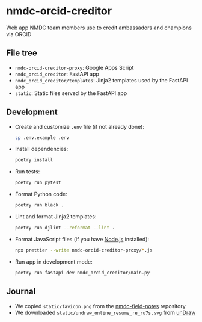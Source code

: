 # nmdc-orcid-creditor

Web app NMDC team members use to credit ambassadors and champions via ORCID

## File tree

- `nmdc-orcid-creditor-proxy`: Google Apps Script
- `nmdc_orcid_creditor`: FastAPI app
- `nmdc_orcid_creditor/templates`: Jinja2 templates used by the FastAPI app
- `static`: Static files served by the FastAPI app

## Development

- Create and customize `.env` file (if not already done):
  ```sh
  cp .env.example .env
  ```
- Install dependencies:
  ```sh
  poetry install
  ```
- Run tests:
  ```sh
  poetry run pytest
  ```
- Format Python code:
  ```sh
  poetry run black .
  ```
- Lint and format Jinja2 templates:
  ```sh
  poetry run djlint --reformat --lint .
  ```
- Format JavaScript files (if you have [Node.js](https://nodejs.org/en/download/prebuilt-installer) installed):
  ```sh
  npx prettier --write nmdc-orcid-creditor-proxy/*.js
  ```
- Run app in development mode:
  ```sh
  poetry run fastapi dev nmdc_orcid_creditor/main.py
  ```

## Journal

- We copied `static/favicon.png` from
  the [nmdc-field-notes](https://github.com/microbiomedata/nmdc-field-notes/blob/main/public/favicon.png) repository
- We downloaded `static/undraw_online_resume_re_ru7s.svg` from [unDraw](https://undraw.co/license)
